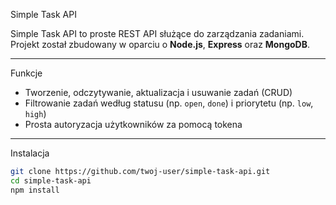 Simple Task API

Simple Task API to proste REST API służące do zarządzania zadaniami. Projekt został zbudowany w oparciu o **Node.js**, **Express** oraz **MongoDB**.

---
Funkcje

- Tworzenie, odczytywanie, aktualizacja i usuwanie zadań (CRUD)
- Filtrowanie zadań według statusu (np. `open`, `done`) i priorytetu (np. `low`, `high`)
- Prosta autoryzacja użytkowników za pomocą tokena

---

Instalacja

```bash
git clone https://github.com/twoj-user/simple-task-api.git
cd simple-task-api
npm install
